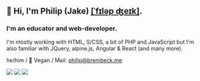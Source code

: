 ## 👋   Hi, I'm Philip (Jake) [[ˈfɪləp ʤeɪk]](https://philipbrembeck.com). 
### I'm an educator and web-developer.

I'm mostly working with HTML, S/CSS, a bit of PHP and JavaScript but I'm also familiar with JQuery, alpine.js, Angular & React (and many more).

he/him / 🌱 Vegan / Mail: philip@brembeck.me

[![](https://img.shields.io/badge/GitHub-100000?style=for-the-badge&logo=github&logoColor=white)](https://github.com/philipbrembeck) [![](https://img.shields.io/badge/Consider%20Sponsoring-FFF?style=for-the-badge&logo=githubsponsors&logoColor=red)](https://github.com/sponsors/philipbrembeck) [![](https://img.shields.io/badge/Instagram-E4405F?style=for-the-badge&logo=instagram&logoColor=white)](https://instagram.com/jakessoles) 
